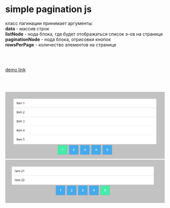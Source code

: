 # simple pagination js


класс пагинации принимает аргументы:
<br>
<b>data</b> - массив строк
<br>
<b>listNode</b> - нода блока, где будет отображаться список э-ов на странице
<br>
<b>paginationNode</b> - нода блока, отрисовки кнопок
<br>
<b>rowsPerPage</b> - количество элементов на странице
<br>

<br><br>

[demo link](https://htmlpreview.github.io/?https://github.com/lKolabrodl/snippets/blob/master/JS/simple%20pagination/index.html)

<br>
<br>

![Alt text](https://raw.githubusercontent.com/lKolabrodl/snippets/master/JS/simple%20pagination/screen/pagination1.png)
![Alt text](https://raw.githubusercontent.com/lKolabrodl/snippets/master/JS/simple%20pagination/screen/pagination2.png)

